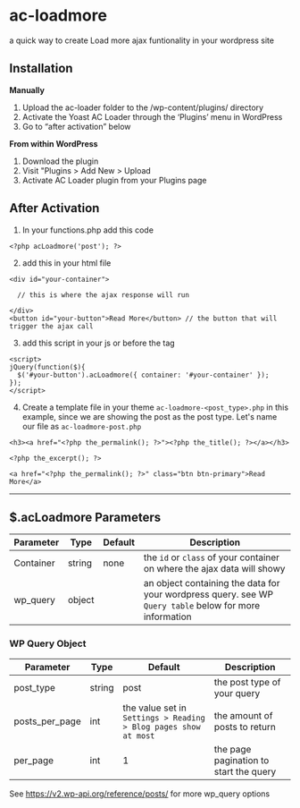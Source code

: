 # ac-loadmore
a quick way to create Load more ajax funtionality in your wordpress site

## Installation
**Manually**
1. Upload the ac-loader folder to the /wp-content/plugins/ directory
2. Activate the Yoast AC Loader through the ‘Plugins’ menu in WordPress
3. Go to “after activation” below

**From within WordPress**
1. Download the plugin
2. Visit "Plugins > Add New > Upload
3. Activate AC Loader plugin from your Plugins page


## After Activation
1. In your functions.php add this code 
```
<?php acLoadmore('post'); ?>
```
2. add this in your html file
```
<div id="your-container">

  // this is where the ajax response will run
  
</div>
<button id="your-button">Read More</button> // the button that will trigger the ajax call
```

3. add this script in your js or before the </body> tag
```
<script>
jQuery(function($){
  $('#your-button').acLoadmore({ container: '#your-container' });
});
</script>
```

4. Create a template file in your theme `ac-loadmore-<post_type>.php`
in this example, since we are showing the post as the post type. Let's name our file as `ac-loadmore-post.php`
```
<h3><a href="<?php the_permalink(); ?>"><?php the_title(); ?></a></h3>

<?php the_excerpt(); ?>

<a href="<?php the_permalink(); ?>" class="btn btn-primary">Read More</a>
```

---

## $.acLoadmore Parameters
| Parameter | Type | Default | Description |
| ----------- | ----------- | ----------- | ----------- |
| Container | string | none | the `id` or `class` of your container on where the ajax data will showy |
| wp_query | object | | an object containing the data for your wordpress query. see WP `Query table` below for more information |

### WP Query Object
| Parameter | Type | Default | Description |
| ----------- | ----------- | ----------- | ----------- |
| post_type | string | post | the post type of your query |
| posts_per_page | int | the value set in `Settings > Reading > Blog pages show at most` | the amount of posts to return |
| per_page | int | 1 | the page pagination to start the query |

See https://v2.wp-api.org/reference/posts/ for more wp_query options

